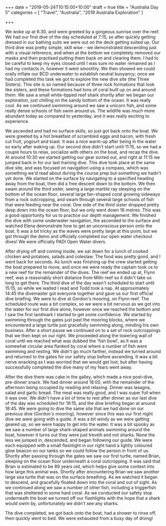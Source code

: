 +++
date = "2019-05-24T10:15:00+10:00"
draft = true
title = "Australia Day 5"
categories = [ "Travel", "Australia", "2019 Australia Exploration" ]

+++

We woke up at 6:30, and were greeted by a gorgeous sunrise over the reef. We had our first dive of the day scheduled at 7:15, so after quickly getting dressed in our bathing suits we were out on the deck getting suited up. Our third dive was pretty simple, skill wise - we demonstrated descending just with a visual reference, and when at the bottom we completely removed our masks and then practised putting them back on and clearing them. I had to be careful to keep my eyes closed until I was sure no water remained as I had my contacts in, however it went smoothly. We then showed we could orally inflate our BCD underwater to establish neutral buoyancy; once we had completed this task we got to explore the new dive site (the Three Sisters). This site is so named because of three rock formations that look like sisters, and these formations had tons of coral built up on and around them. We saw a small white-tipped reef shark shortly after we began our exploration, just chilling on the sandy bottom of the ocean. It was really cool. As we continued swimming around we saw a unicorn fish, and some really dense schools of fish swim around us. The wildlife was much more abundant today as compared to yesterday, and it was really exciting to experience.

We ascended and had no surface skills, so just got back onto the boat. We were greeted by a hot breakfast of scrambled eggs and bacon, with fresh cut fruit, yogourt and toast. It was a nice warm-up after being in the water so early after waking up. Our second dive didn't start until 11:15, so we had a couple hours to relax, socialize with others on the boat, and recap the dive. At around 10:30 we started getting our gear sorted out, and right at 11:15 we jumped back in for our last training dive. This dive took place at the same dive site, and was focused on navigation using a compass, which was something we'd read about during the course prep but something we hadn't yet done. We started on the surface by navigating to a specified heading away from the boat, then did a free descent down to the bottom. We then swam around the third sister, seeing a large marble ray sleeping on the bottom of the ocean floor, several large fan-shaped coral growing sideways from a rock outcropping, and swam through several large schools of fish that were feeding near the coral. One side of the third sister dropped pretty deep down into the ocean floor, but we only went down 16 metres. This was a good opportunity for us to practice our depth management. We finished the dive with some underwater navigation, the ascended to the surface and watched Elena demonstrate how to get an unconscious person onto the boat. It was a bit tricky as the waves were pretty large at this point, but we got through the demo and officially completed our open water checkout dives! We were officially PADI Open Water divers.

After drying off and coming inside, we sat down for a lunch of cooked chicken and potatoes, salads and coleslaw. The food was pretty good, and I went back for seconds. As lunch was finishing up the crew started getting the boat prepared to move, and once we were ready the captain took us to a new reef for the remainder of the dives. The reef we ended up at, Flynn reef, was a reasonably short distance from Milln reef so it didn't take us long to get there. The third dive of the day wasn't scheduled to start until 15:15, so while we waited I read and Todd took a nap. At approximately 14:45 the divemaster got everyone together and gave us our first official dive briefing. We were to dive at Gordon's mooring, on Flynn reef. The scheduled route was a bit complex, so we were a bit nervous as we got into the water for our first dive alone, however once we reached the bottom and I saw the first landmark I started to get some confidence. We started by swimming through the gates just past the mooring blocks, where we encountered a large turtle just gracefully swimming along, minding his own business. After a short pause we continued on to a set of rock outcroppings that we then kept on our right. We proceeded along the towering wall of coral until we reached what was dubbed the 'fish bowl', as it was a somewhat circular area flanked by coral where a number of fish were swimming and resting. We didn't go much farther, instead we turned around and returned to the gates for our safety stop before ascending. It was a bit nerve wracking as I was worried that we would get lost, but after having successfully completed the dive many of my fears went away.

After the dive there was cake in the galley, which made a nice post-dive, pre-dinner snack. We had dinner around 18:00, with the remainder of the afternoon being occupied by reading and relaxing. Dinner was lasagna, salad and garlic bread. The meal was really good, and I was super full when it was over. We didn't have a lot of time to rest after dinner as our last dive of the day was scheduled for 19:15, and the dive briefing began at around 18:45. We were going to dive the same site that we had done on our previous dive (Gordon's mooring), however since this was our first night dive we were going with a guide. It was a bit windy as we were getting geared up, so we were happy to get into the water. It was a bit spooky as we saw a number of large shark-shaped animals swimming around the boat, however it turns out they were just trevelli and not sharks. None the less we jumped in, descended, and began following our guide. We were each equipped with a small flashlight in our right hand a lightly coloured glow beacon on our tanks so we could follow the person in front of us. Shortly after passing through the gates we saw our first turtle, named Brian, sleeping on the ocean floor underneath a coral outcropping. It was said that Brian is estimated to be 89 years old, which helps give some context into how large this animal was. Shortly after encountering Brian we saw another large sea turtle that was on the surface breathing. As we watched it began to descend, and gracefully floated down into the coral and out of sight. As we continued along we saw a number of other fish, including a triggerfish that was sheltered in some hard coral. As we conducted our safety stop underneath the boat we turned off our flashlights with the hope that a shark would swim by, unfortunately we didn't see any sharks.

The dive completed, we got back onto the boat, had a shower to rinse off, then quickly went to bed. We were exhausted from a busy day of diving!



